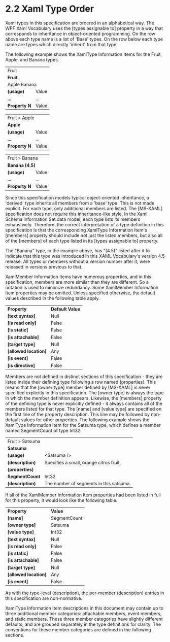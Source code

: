 <html dir="LTR" xmlns:mshelp="http://msdn.microsoft.com/mshelp" xmlns:ddue="http://ddue.schemas.microsoft.com/authoring/2003/5" xmlns:xlink="http://www.w3.org/1999/xlink" xmlns:tool="http://www.microsoft.com/tooltip">

<body>
 <input type="hidden" id="userDataCache" class="userDataStyle">
 <input type="hidden" id="hiddenScrollOffset">
 <img id="dropDownImage" style="display:none; height:0; width:0;" src="../local/drpdown.gif">
 <img id="dropDownHoverImage" style="display:none; height:0; width:0;" src="../local/drpdown_orange.gif">
 <img id="collapseImage" style="display:none; height:0; width:0;" src="../local/collapse.gif">
 <img id="expandImage" style="display:none; height:0; width:0;" src="../local/exp.gif">
 <img id="collapseAllImage" style="display:none; height:0; width:0;" src="../local/collall.gif">
 <img id="expandAllImage" style="display:none; height:0; width:0;" src="../local/expall.gif">
 <img id="copyImage" style="display:none; height:0; width:0;" src="../local/copycode.gif">
 <img id="copyHoverImage" style="display:none; height:0; width:0;" src="../local/copycodeHighlight.gif">
 <div id="header"><h1 class="heading">2.2 Xaml Type Order</h1></div>

 <div id="mainSection">
 <div id="mainBody">
 <div id="allHistory" class="saveHistory" onsave="saveAll()" onload="loadAll()"></div>
 <p xmlns:wsd="http://wsdev.schemas.microsoft.com/authoring/2008/2" xmlns:msxsl="urn:schemas-microsoft-com:xslt" xmlns:script="urn:script" xmlns:build="urn:build">
 </p>
 <div id="sectionSection0" class="section" name="collapseableSection">
 <content xmlns="http://ddue.schemas.microsoft.com/authoring/2003/5" xmlns:wsd="http://wsdev.schemas.microsoft.com/authoring/2008/2" xmlns:msxsl="urn:schemas-microsoft-com:xslt" xmlns:script="urn:script" xmlns:build="urn:build">
 </content>
 </div>
 <div id="sectionSection1" class="section" name="collapseableSection">
 <content xmlns="http://ddue.schemas.microsoft.com/authoring/2003/5" xmlns:wsd="http://wsdev.schemas.microsoft.com/authoring/2008/2" xmlns:msxsl="urn:schemas-microsoft-com:xslt" xmlns:script="urn:script" xmlns:build="urn:build">
<p xmlns="">Xaml types in this specification are ordered in an
alphabetical way. The WPF Xaml Vocabulary uses the [types assignable to]
property in a way that corresponds to inheritance in object-oriented
programming. On the row above each type name is a list of 'Base' types. On
the row below each type name are types which directly 'inherit' from that type.</p>

<p xmlns="">The following example shows the XamlType Information Items
for the Fruit, Apple, and Banana types. </p>

<table class="ProtocolAuthoredTable" xmlns="">
 <tr>
 <td colspan="2"><div>Fruit</div></td>
 </tr>
 <tr>
 <td colspan="2"><div><b>Fruit</b></div></td>
 </tr>
 <tr>
 <td colspan="2"><div>Apple Banana</div></td>
 </tr>
 <tr>
 <td><div><b>(usage)</b></div></td>
 <td><div>Value</div></td>
 </tr>
 <tr>
 <td><div><b>...</b></div></td>
 <td><div>...</div></td>
 </tr>
 <tr>
 <td><div class="indent2"><b>Property N</b></div></td>
 <td><div>Value</div></td>
 </tr>
</table>
<p xmlns=""><b></b></p>

<table class="ProtocolAuthoredTable" xmlns="">
 <tr>
 <td colspan="2"><div>Fruit &gt; Apple</div></td>
 </tr>
 <tr>
 <td colspan="2"><div><b>Apple</b></div></td>
 </tr>
 <tr>
 <td><div><b>(usage)</b></div></td>
 <td><div>Value</div></td>
 </tr>
 <tr>
 <td><div><b>...</b></div></td>
 <td><div>...</div></td>
 </tr>
 <tr>
 <td><div class="indent2"><b>Property N</b></div></td>
 <td><div>Value</div></td>
 </tr>
</table>
<p xmlns=""><b></b></p>

<table class="ProtocolAuthoredTable" xmlns="">
 <tr>
 <td colspan="2"><div>Fruit &gt; Banana</div></td>
 </tr>
 <tr>
 <td colspan="2"><div><b>Banana (4.5)</b></div></td>
 </tr>
 <tr>
 <td><div><b>(usage)</b></div></td>
 <td><div>Value</div></td>
 </tr>
 <tr>
 <td><div><b>...</b></div></td>
 <td><div>...</div></td>
 </tr>
 <tr>
 <td><div class="indent2"><b>Property N</b></div></td>
 <td><div>Value</div></td>
 </tr>
</table>
<p xmlns=""><b></b></p>

<p xmlns="">Since this specification models typical object-oriented
inheritance, a 'derived' type inherits all members from a 'base' type. This
is not made explicit. For each type, only additional members are listed. The
<mshelp:link keywords="3b564570-5599-4ab2-bb3b-f2e8e20da107" tabindex="0">[MS-XAML]</mshelp:link> specification does not require this inheritance-like
style. In the Xaml Schema Information Set data model, each type lists its
members exhaustively. Therefore, the correct interpretation of a type
definition in this specification is that the corresponding XamlType
Information Item's [members] property should include not just the listed
members, but also all of the [members] of each type listed in its [types
assignable to] property.</p>

<p xmlns="">The "Banana" type, in the example above, has "(4.5)" listed
after it to indicate that this type was introduced in this XAML Vocabulary's
version 4.5 release. All types or members without a version number after it,
were released in versions previous to that.</p>

<p xmlns="">XamlMember Information Items have numerous properties, and
in this specification, members are more similar than they are different. So a
notation is used to minimize redundancy. Some XamlMember Information Item
properties may be omitted. Unless specified otherwise, the default values
described in the following table apply.</p>

<table class="ProtocolAuthoredTable" xmlns="">
 <tr>
 <td><div><b>Property</b></div></td>
 <td><div><b>Default Value</b></div></td>
 </tr>
 <tr>
 <td><div><b>[text syntax]</b></div></td>
 <td><div>Null</div></td>
 </tr>
 <tr>
 <td><div><b>[is read only]</b></div></td>
 <td><div>False</div></td>
 </tr>
 <tr>
 <td><div><b>[is static]</b></div></td>
 <td><div>False</div></td>
 </tr>
 <tr>
 <td><div><b>[is attachable]</b></div></td>
 <td><div>False</div></td>
 </tr>
 <tr>
 <td><div><b>[target type]</b></div></td>
 <td><div>Null</div></td>
 </tr>
 <tr>
 <td><div><b>[allowed location]</b></div></td>
 <td><div>Any</div></td>
 </tr>
 <tr>
 <td><div><b>[is event]</b></div></td>
 <td><div>False</div></td>
 </tr>
 <tr>
 <td><div><b>[is directive]</b></div></td>
 <td><div>False</div></td>
 </tr>
</table>
<p xmlns=""><b></b></p>

<p xmlns="">Members are not defined in distinct sections of this
specification - they are listed inside their defining type following a row
named (properties). This means that the [owner type] member defined by
<mshelp:link keywords="3b564570-5599-4ab2-bb3b-f2e8e20da107" tabindex="0">[MS-XAML]</mshelp:link>
is never specified explicitly in this specification. The [owner type]
is always the type in which the member definition appears.
Likewise, the [members] property of the defining type is never explicitly
defined - it always contains all of the members listed for that type.
The [name] and [value type] are specified on the first line of the property
description. This line may be followed by non-default values for other
properties. The following example shows the XamlType Information Item for the
Satsuma type, which defines a member named SegmentCount of type Int32.</p>

<table class="ProtocolAuthoredTable" xmlns="">
 <tr>
 <td colspan="2"><div>Fruit &gt; Satsuma</div></td>
 </tr>
 <tr>
 <td colspan="2"><div><b>Satsuma</b></div></td>
 </tr>
 <tr>
 <td><div><b>(usage)</b></div></td>
 <td><div>&lt;Satsuma /&gt;</div></td>
 </tr>
 <tr>
 <td><div><b>(description)</b></div></td>
 <td><div>Specifies a small, orange citrus fruit.</div></td>
 </tr>
 <tr>
 <td><div><b>(properties)</b></div></td>
 <td></td>
 </tr>
 <tr>
 <td><div class="indent2"><b>SegmentCount</b></div></td>
 <td><div>Int32</div></td>
 </tr>
 <tr>
 <td><div class="indent4"><b>(description)</b></div></td>
 <td><div>The number of segments in this satsuma.</div></td>
 </tr>
</table>
<p xmlns=""><b></b></p>

<p xmlns="">If all of the XamlMember Information Item properties had
been listed in full for this property, it would look like the following table.</p>

<table class="ProtocolAuthoredTable" xmlns="">
 <tr>
 <td><div><b>Property</b></div></td>
 <td><div><b>Value</b></div></td>
 </tr>
 <tr>
 <td><div><b>[name]</b></div></td>
 <td><div>SegmentCount</div></td>
 </tr>
 <tr>
 <td><div><b>[owner type]</b></div></td>
 <td><div>Satsuma</div></td>
 </tr>
 <tr>
 <td><div><b>[value type]</b></div></td>
 <td><div>Int32</div></td>
 </tr>
 <tr>
 <td><div><b>[text syntax]</b></div></td>
 <td><div>Null</div></td>
 </tr>
 <tr>
 <td><div><b>[is read only]</b></div></td>
 <td><div>False</div></td>
 </tr>
 <tr>
 <td><div><b>[is static]</b></div></td>
 <td><div>False</div></td>
 </tr>
 <tr>
 <td><div><b>[is attachable]</b></div></td>
 <td><div>False</div></td>
 </tr>
 <tr>
 <td><div><b>[target type]</b></div></td>
 <td><div>Null</div></td>
 </tr>
 <tr>
 <td><div><b>[allowed location]</b></div></td>
 <td><div>Any</div></td>
 </tr>
 <tr>
 <td><div><b>[is event]</b></div></td>
 <td><div>False</div></td>
 </tr>
</table>
<p xmlns=""><b></b></p>

<p xmlns="">As with the type-level (description), the per-member (description)
entries in this specification are non-normative.</p>

<p xmlns="">XamlType Information Item descriptions in this document may
contain up to three additional member categories: attachable members, event
members, and static members. These three member categories have slightly
different defaults, and are grouped separately in the type definitions for
clarity. The conventions for these member categories are defined in the
following sections.</p>
 </content>
 </div>
 <!--[if gte IE 5]>
 <tool:tip element="languageFilterToolTip" avoidmouse="false"/>
 <![endif]-->
 </div>
 <a name="feedback"></a><span></span>
 </div>
</body></html>

